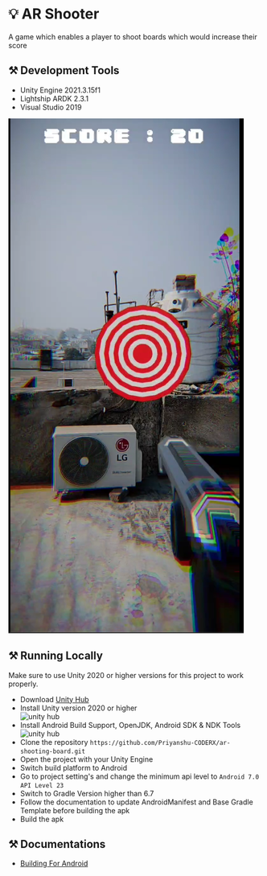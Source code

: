 # 💡 AR Shooter
A game which enables a player to shoot boards which would increase their score
## ⚒️ Development Tools
* Unity Engine 2021.3.15f1
* Lightship ARDK 2.3.1
* Visual Studio 2019

[![Demo Video](./images/demo.png)](https://youtube.com/shorts/wSC5FP68mFI?feature=share)


## ⚒️ Running Locally
Make sure to use Unity 2020 or higher versions for this project to work properly.
* Download [Unity Hub](https://unity3d.com/get-unity/download "Unity Hub")
* Install Unity version 2020 or higher<br>
<img alt="unity hub" width="500px" src="https://i.postimg.cc/tyf4TqW9/ss1.jpg" ></img>
* Install Android Build Support, OpenJDK, Android SDK & NDK Tools
<img alt="unity hub" width="500px" src="https://i.postimg.cc/YCDybnBV/ss2.jpg" ></img>
* Clone the repository `https://github.com/Priyanshu-CODERX/ar-shooting-board.git`
* Open the project with your Unity Engine
* Switch build platform to Android
* Go to project setting's and change the minimum api level to `Android 7.0 API Level 23`
* Switch to Gradle Version higher than 6.7
* Follow the documentation to update AndroidManifest and Base Gradle Template before building the apk
* Build the apk

## ⚒️ Documentations
* [Building For Android](https://lightship.dev/docs/ardk/ardk_fundamentals/building_android.html#doxid-building-android)